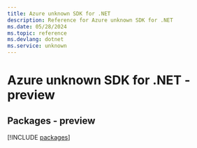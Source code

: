 ```yaml
---
title: Azure unknown SDK for .NET
description: Reference for Azure unknown SDK for .NET
ms.date: 05/28/2024
ms.topic: reference
ms.devlang: dotnet
ms.service: unknown
---
```

# Azure unknown SDK for .NET - preview
## Packages - preview
[!INCLUDE [packages](unknown-index.md)]